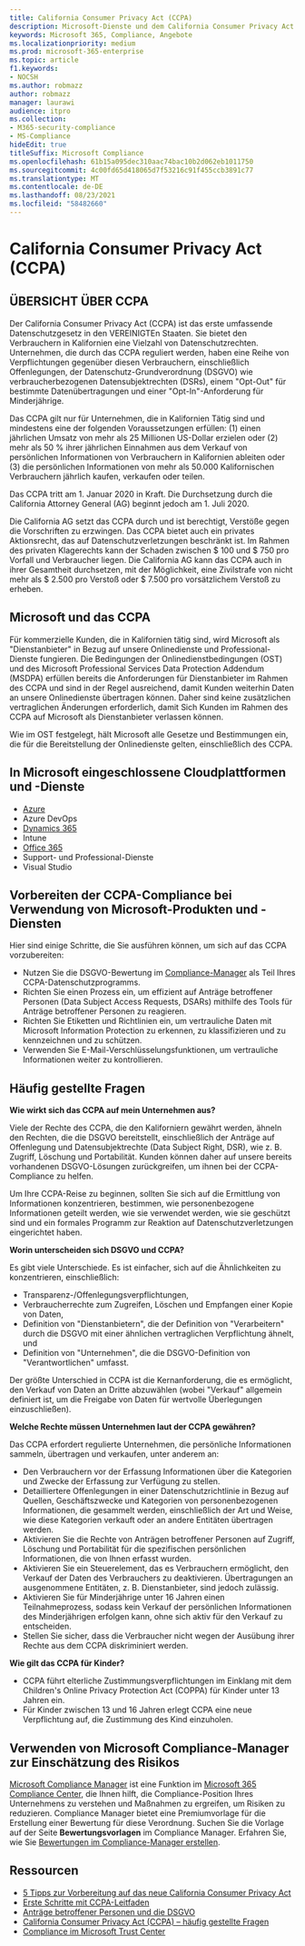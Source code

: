 ```yaml
---
title: California Consumer Privacy Act (CCPA)
description: Microsoft-Dienste und dem California Consumer Privacy Act (CCPA).
keywords: Microsoft 365, Compliance, Angebote
ms.localizationpriority: medium
ms.prod: microsoft-365-enterprise
ms.topic: article
f1.keywords:
- NOCSH
ms.author: robmazz
author: robmazz
manager: laurawi
audience: itpro
ms.collection:
- M365-security-compliance
- MS-Compliance
hideEdit: true
titleSuffix: Microsoft Compliance
ms.openlocfilehash: 61b15a095dec310aac74bac10b2d062eb1011750
ms.sourcegitcommit: 4c00fd65d418065d7f53216c91f455ccb3891c77
ms.translationtype: MT
ms.contentlocale: de-DE
ms.lasthandoff: 08/23/2021
ms.locfileid: "58482660"
---
```

# <a name="california-consumer-privacy-act-ccpa"></a>California Consumer Privacy Act (CCPA)

## <a name="ccpa-overview"></a>ÜBERSICHT ÜBER CCPA

Der California Consumer Privacy Act (CCPA) ist das erste umfassende Datenschutzgesetz in den VEREINIGTEn Staaten. Sie bietet den Verbrauchern in Kalifornien eine Vielzahl von Datenschutzrechten.  Unternehmen, die durch das CCPA reguliert werden, haben eine Reihe von Verpflichtungen gegenüber diesen Verbrauchern, einschließlich Offenlegungen, der Datenschutz-Grundverordnung (DSGVO) wie verbraucherbezogenen Datensubjektrechten (DSRs), einem "Opt-Out" für bestimmte Datenübertragungen und einer "Opt-In"-Anforderung für Minderjährige.

Das CCPA gilt nur für Unternehmen, die in Kalifornien Tätig sind und mindestens eine der folgenden Voraussetzungen erfüllen: (1) einen jährlichen Umsatz von mehr als 25 Millionen US-Dollar erzielen oder (2) mehr als 50 % ihrer jährlichen Einnahmen aus dem Verkauf von persönlichen Informationen von Verbrauchern in Kalifornien ableiten oder (3) die persönlichen Informationen von mehr als 50.000 Kalifornischen Verbrauchern jährlich kaufen, verkaufen oder teilen.

Das CCPA tritt am 1. Januar 2020 in Kraft. Die Durchsetzung durch die California Attorney General (AG) beginnt jedoch am 1. Juli 2020.

Die California AG setzt das CCPA durch und ist berechtigt, Verstöße gegen die Vorschriften zu erzwingen. Das CCPA bietet auch ein privates Aktionsrecht, das auf Datenschutzverletzungen beschränkt ist. Im Rahmen des privaten Klagerechts kann der Schaden zwischen $ 100 und $ 750 pro Vorfall und Verbraucher liegen. Die California AG kann das CCPA auch in ihrer Gesamtheit durchsetzen, mit der Möglichkeit, eine Zivilstrafe von nicht mehr als $ 2.500 pro Verstoß oder $ 7.500 pro vorsätzlichem Verstoß zu erheben.

## <a name="microsoft-and-the-ccpa"></a>Microsoft und das CCPA

Für kommerzielle Kunden, die in Kalifornien tätig sind, wird Microsoft als "Dienstanbieter" in Bezug auf unsere Onlinedienste und Professional-Dienste fungieren.  Die Bedingungen der Onlinedienstbedingungen (OST) und des Microsoft Professional Services Data Protection Addendum (MSDPA) erfüllen bereits die Anforderungen für Dienstanbieter im Rahmen des CCPA und sind in der Regel ausreichend, damit Kunden weiterhin Daten an unsere Onlinedienste übertragen können. Daher sind keine zusätzlichen vertraglichen Änderungen erforderlich, damit Sich Kunden im Rahmen des CCPA auf Microsoft als Dienstanbieter verlassen können.

Wie im OST festgelegt, hält Microsoft alle Gesetze und Bestimmungen ein, die für die Bereitstellung der Onlinedienste gelten, einschließlich des CCPA.  

## <a name="microsoft-in-scope-cloud-platforms--services"></a>In Microsoft eingeschlossene Cloudplattformen und -Dienste

- [Azure](https://aka.ms/AzureCompliance)
- Azure DevOps
- [Dynamics 365](https://aka.ms/d365-compliance-list)
- Intune
- [Office 365](https://aka.ms/o365-compliance-framework)
- Support- und Professional-Dienste
- Visual Studio

## <a name="how-you-can-prepare-for-your-ccpa-compliance-when-using-microsoft-products-and-services"></a>Vorbereiten der CCPA-Compliance bei Verwendung von Microsoft-Produkten und -Diensten

Hier sind einige Schritte, die Sie ausführen können, um sich auf das CCPA vorzubereiten:

- Nutzen Sie die DSGVO-Bewertung im [Compliance-Manager](/microsoft-365/compliance/compliance-manager) als Teil Ihres CCPA-Datenschutzprogramms.
- Richten Sie einen Prozess ein, um effizient auf Anträge betroffener Personen (Data Subject Access Requests, DSARs) mithilfe des Tools für Anträge betroffener Personen zu reagieren.
- Richten Sie Etiketten und Richtlinien ein, um vertrauliche Daten mit Microsoft Information Protection zu erkennen, zu klassifizieren und zu kennzeichnen und zu schützen.
- Verwenden Sie E-Mail-Verschlüsselungsfunktionen, um vertrauliche Informationen weiter zu kontrollieren.

## <a name="frequently-asked-questions"></a>Häufig gestellte Fragen

**Wie wirkt sich das CCPA auf mein Unternehmen aus?**

Viele der Rechte des CCPA, die den Kaliforniern gewährt werden, ähneln den Rechten, die die DSGVO bereitstellt, einschließlich der Anträge auf Offenlegung und Datensubjektrechte (Data Subject Right, DSR), wie z. B. Zugriff, Löschung und Portabilität. Kunden können daher auf unsere bereits vorhandenen DSGVO-Lösungen zurückgreifen, um ihnen bei der CCPA-Compliance zu helfen.

Um Ihre CCPA-Reise zu beginnen, sollten Sie sich auf die Ermittlung von Informationen konzentrieren, bestimmen, wie personenbezogene Informationen geteilt werden, wie sie verwendet werden, wie sie geschützt sind und ein formales Programm zur Reaktion auf Datenschutzverletzungen eingerichtet haben.

**Worin unterscheiden sich DSGVO und CCPA?**

Es gibt viele Unterschiede. Es ist einfacher, sich auf die Ähnlichkeiten zu konzentrieren, einschließlich:

- Transparenz-/Offenlegungsverpflichtungen,
- Verbraucherrechte zum Zugreifen, Löschen und Empfangen einer Kopie von Daten,
- Definition von "Dienstanbietern", die der Definition von "Verarbeitern" durch die DSGVO mit einer ähnlichen vertraglichen Verpflichtung ähnelt, und
- Definition von "Unternehmen", die die DSGVO-Definition von "Verantwortlichen" umfasst.

Der größte Unterschied in CCPA ist die Kernanforderung, die es ermöglicht, den Verkauf von Daten an Dritte abzuwählen (wobei "Verkauf" allgemein definiert ist, um die Freigabe von Daten für wertvolle Überlegungen einzuschließen).

**Welche Rechte müssen Unternehmen laut der CCPA gewähren?**

Das CCPA erfordert regulierte Unternehmen, die persönliche Informationen sammeln, übertragen und verkaufen, unter anderem an:

- Den Verbrauchern vor der Erfassung Informationen über die Kategorien und Zwecke der Erfassung zur Verfügung zu stellen.
- Detailliertere Offenlegungen in einer Datenschutzrichtlinie in Bezug auf Quellen, Geschäftszwecke und Kategorien von personenbezogenen Informationen, die gesammelt werden, einschließlich der Art und Weise, wie diese Kategorien verkauft oder an andere Entitäten übertragen werden.
- Aktivieren Sie die Rechte von Anträgen betroffener Personen auf Zugriff, Löschung und Portabilität für die spezifischen persönlichen Informationen, die von Ihnen erfasst wurden.
- Aktivieren Sie ein Steuerelement, das es Verbrauchern ermöglicht, den Verkauf der Daten des Verbrauchers zu deaktivieren. Übertragungen an ausgenommene Entitäten, z. B. Dienstanbieter, sind jedoch zulässig.
- Aktivieren Sie für Minderjährige unter 16 Jahren einen Teilnahmeprozess, sodass kein Verkauf der persönlichen Informationen des Minderjährigen erfolgen kann, ohne sich aktiv für den Verkauf zu entscheiden.
- Stellen Sie sicher, dass die Verbraucher nicht wegen der Ausübung ihrer Rechte aus dem CCPA diskriminiert werden.

**Wie gilt das CCPA für Kinder?**

- CCPA führt elterliche Zustimmungsverpflichtungen im Einklang mit dem Children's Online Privacy Protection Act (COPPA) für Kinder unter 13 Jahren ein.
- Für Kinder zwischen 13 und 16 Jahren erlegt CCPA eine neue Verpflichtung auf, die Zustimmung des Kind einzuholen.

## <a name="use-microsoft-compliance-manager-to-assess-your-risk"></a>Verwenden von Microsoft Compliance-Manager zur Einschätzung des Risikos

[Microsoft Compliance Manager](/microsoft-365/compliance/compliance-manager) ist eine Funktion im [Microsoft 365 Compliance Center](/microsoft-365/compliance/microsoft-365-compliance-center), die Ihnen hilft, die Compliance-Position Ihres Unternehmens zu verstehen und Maßnahmen zu ergreifen, um Risiken zu reduzieren. Compliance Manager bietet eine Premiumvorlage für die Erstellung einer Bewertung für diese Verordnung. Suchen Sie die Vorlage auf der Seite **Bewertungsvorlagen** im Compliance Manager. Erfahren Sie, wie Sie [Bewertungen im Compliance-Manager erstellen](/microsoft-365/compliance/compliance-manager-assessments).

## <a name="resources"></a>Ressourcen

- [5 Tipps zur Vorbereitung auf das neue California Consumer Privacy Act](https://aka.ms/M365ComplianceBlog_RSA)
- [Erste Schritte mit CCPA-Leitfaden](https://info.microsoft.com/ww-landing-Five-tips-to-help-you-prepare-for-the-California-Consumer-Privacy-Act.html)
- [Anträge betroffener Personen und die DSGVO](gdpr-data-subject-requests.md)
- [California Consumer Privacy Act (CCPA) – häufig gestellte Fragen](ccpa-faq.yml)
- [Compliance im Microsoft Trust Center](https://www.microsoft.com/trust-center/compliance/compliance-overview)

